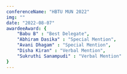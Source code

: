 ```yaml
---
conferenceName: "HBTU MUN 2022"
img: ""
date: "2022-08-07"
awardeeAward: {
    "Babu B" : "Best Delegate",
    "Abhiram Dasika" : "Special Mention",
    "Avani Dhagam" : "Special Mention",
    "Disha Kiran" : "Verbal Mention",
    "Sukruthi Sanampudi" : "Verbal Mention"
}
---
```





